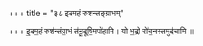+++
title = "३८ इदमहं रुशन्तङ्ग्राभम्"

+++
इ॒दम॒हं रुश॑न्तंग्रा॒भं त॑नू॒दूषि॒मपो॑हामि। यो भ॒द्रो रो॑च॒नस्तमुद॑चामि ॥
